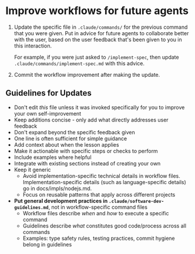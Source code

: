 # Improve workflows for future agents

1. Update the specific file in `.claude/commands/` for the previous command that you were given. Put in advice for future agents to collaborate better with the user, based on the user feedback that's been given to you in this interaction.

   For example, if you were just asked to `/implement-spec`, then update `.claude/commands/implement-spec.md` with this advice.

2. Commit the workflow improvement after making the update.

## Guidelines for Updates

- Don't edit _this_ file unless it was invoked specifically for you to improve your own self-improvement
- Keep additions concise - only add what directly addresses user feedback
- Don't expand beyond the specific feedback given
- One line is often sufficient for simple guidance
- Add context about when the lesson applies
- Make it actionable with specific steps or checks to perform
- Include examples where helpful
- Integrate with existing sections instead of creating your own
- Keep it generic
  - Avoid implementation-specific technical details in workflow files. Implementation-specific details (such as language-specific details) go in docs/impls/nodejs.md.
  - Focus on reusable patterns that apply across different projects
- **Put general development practices in `.claude/software-dev-guidelines.md`**, not in workflow-specific command files
  - Workflow files describe _when_ and _how_ to execute a specific command
  - Guidelines describe _what_ constitutes good code/process across all commands
  - Examples: type safety rules, testing practices, commit hygiene belong in guidelines
